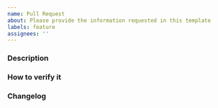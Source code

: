 ```yaml
---
name: Pull Request
about: Please provide the information requested in this template
labels: feature
assignees: ''
---
```


<!--
Before you contribute, make sure to read our 
Contributing Guidelines: 
https://github.com/ZupIT/ritchie-cli/blob/master/CONTRIBUTING.md

For more information about our contributing process, 
read our Contributing Guide:
https://docs.ritchiecli.io/community

Please provide the following information:
-->

### Description
<!-- What are the reasons and motivation of this PR -->
<!-- Also inform what issues is this PR related of -->
<!-- use #nn, nn is the issue number (e.g.: Fixes #1) -->

### How to verify it
<!-- fill here some description, images/gifs that can help to verify -->

### Changelog
<!-- One line summary that describes the changes introduced in this pull request -->

